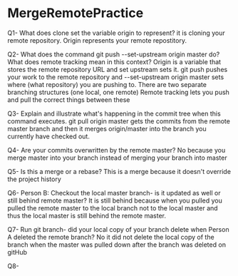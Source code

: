# MergeRemotePractice
Q1- What does clone set the variable origin to represent?
it is cloning your remote repository. Origin represents your remote repostitory.

Q2- What does the command git push --set-upstream origin master do? What does remote tracking mean in this context?
Origin is a variable that stores the remote repository URL and set upstream sets it. git push pushes your work to the remote repository and --set-upstream origin master sets where (what repository) you are pushing to. There are two separate branching structures (one local, one remote) Remote tracking lets you push and pull the correct things between these

Q3- Explain and illustrate what's happening in the commit tree when this command executes.
git pull origin master gets the commits from the remote master branch and then it merges origin/master into the branch you currently have checked out.

Q4- Are your commits overwritten by the remote master?
No because you merge master into your branch instead of merging your branch into master

Q5- Is this a merge or a rebase?
This is a merge because it doesn't override the project history

Q6- Person B: Checkout the local master branch- is it updated as well or still behind remote master?
It is still behind because when you pulled you pulled the remote master to the local branch not to the local master and thus the local master is still behind the remote master.  

Q7- Run git branch- did your local copy of your branch delete when Person A deleted the remote branch?
No it did not delete the local copy of the branch when the master was pulled down after the branch was deleted on gitHub

Q8- 
